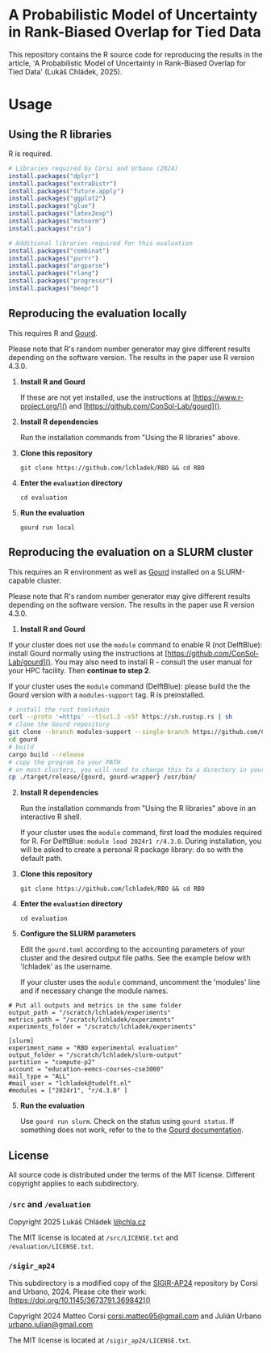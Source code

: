 # A Probabilistic Model of Uncertainty in Rank-Biased Overlap for Tied Data

This repository contains the R source code for reproducing the results in the article,
'A Probabilistic Model of Uncertainty in Rank-Biased Overlap for Tied Data' (Lukáš Chládek, 2025).

# Usage

## Using the R libraries

R is required. 

```r
# Libraries required by Corsi and Urbano (2024)
install.packages("dplyr")
install.packages("extraDistr")
install.packages("future.apply")
install.packages("ggplot2")
install.packages("glue")
install.packages("latex2exp")
install.packages("mvtnorm")
install.packages("rio")

# Additional libraries required for this evaluation
install.packages("combinat")
install.packages("purrr")
install.packages("argparse")
install.packages("rlang")
install.packages("progressr")
install.packages("beepr")
```


## Reproducing the evaluation locally

This requires R and [Gourd](https://github.com/ConSol-Lab/gourd/).

Please note that R's random number generator may give different results depending on the software version.
The results in the paper use R version 4.3.0.

1. **Install R and Gourd**

   If these are not yet installed, use the instructions at [https://www.r-project.org/]() and [https://github.com/ConSol-Lab/gourd]().
2. **Install R dependencies**

   Run the installation commands from "Using the R libraries" above.
2. **Clone this repository**

   `git clone https://github.com/lchladek/RBO && cd RBO`
3. **Enter the `evaluation` directory**

   `cd evaluation`
4. **Run the evaluation**
   
   `gourd run local`

## Reproducing the evaluation on a SLURM cluster

This requires an R environment as well as [Gourd](https://github.com/ConSol-Lab/gourd/) installed on a SLURM-capable cluster.

Please note that R's random number generator may give different results depending on the software version.
The results in the paper use R version 4.3.0.


1. **Install R and Gourd**

If your cluster does not use the `module` command to enable R (not DelftBlue):
install Gourd normally using the instructions at [https://github.com/ConSol-Lab/gourd]().
You may also need to install R - consult the user manual for your HPC facility.
Then **continue to step 2**.

If your cluster uses the `module` command (DelftBlue):   please build the the Gourd version with a `modules-support` tag.
R is preinstalled.
```bash
# install the rust toolchain
curl --proto '=https' --tlsv1.2 -sSf https://sh.rustup.rs | sh
# clone the Gourd repository
git clone --branch modules-support --single-branch https://github.com/ConSol-Lab/gourd
cd gourd
# build
cargo build --release
# copy the program to your PATH
# on most clusters, you will need to change this to a directory in your /home
cp ./target/release/{gourd, gourd-wrapper} /usr/bin/
```

2. **Install R dependencies**

   Run the installation commands from "Using the R libraries" above in an interactive R shell. 
 
   If your cluster  uses the `module` command, first load the modules required for R. For DelftBlue:
   `module load 2024r1 r/4.3.0`. During installation, you will be asked to create a
   personal R package library: do so with the default path.
2. **Clone this repository**

   `git clone https://github.com/lchladek/RBO && cd RBO`
3. **Enter the `evaluation` directory**

   `cd evaluation`
4. **Configure the SLURM parameters**

   Edit the `gourd.toml` according to the accounting parameters of your cluster and the desired output file paths.
   See the example below with 'lchladek' as the username.

   If your cluster uses the `module` command, uncomment the 'modules' line and if necessary change the module names.
   
```
# Put all outputs and metrics in the same folder
output_path = "/scratch/lchladek/experiments"
metrics_path = "/scratch/lchladek/experiments"
experiments_folder = "/scratch/lchladek/experiments"

[slurm]
experiment_name = "RBO experimental evaluation"
output_folder = "/scratch/lchladek/slurm-output"
partition = "compute-p2"
account = "education-eemcs-courses-cse3000"
mail_type = "ALL"
#mail_user = "lchladek@tudelft.nl"
#modules = ["2024r1", "r/4.3.0" ]
```
5. **Run the evaluation**

   Use `gourd run slurm`. Check on the status using `gourd status`.
   If something does not work, refer to the  to the [Gourd documentation](https://andreats.com/gourd/).


## License

All source code is distributed under the terms of the MIT license. Different copyright applies to each subdirectory.

### `/src` and `/evaluation`

Copyright 2025 Lukáš Chládek <l@chla.cz>

The MIT license is located at `/src/LICENSE.txt` and `/evaluation/LICENSE.txt`.

### `/sigir_ap24`

This subdirectory is a modified copy of the [SIGIR-AP24](https://github.com/matteo-corsi/sigir_ap24) repository by Corsi and Urbano, 2024.
Please cite their work: [https://doi.org/10.1145/3673791.369842]()

Copyright 2024 Matteo Corsi [<corsi.matteo95@gmail.com>](mailto:corsi.matteo95@gmail.com)
and Julián Urbano [<urbano.julian@gmail.com>](mailto:urbano.julian@@gmail.com)

The MIT license is located at `/sigir_ap24/LICENSE.txt`.

